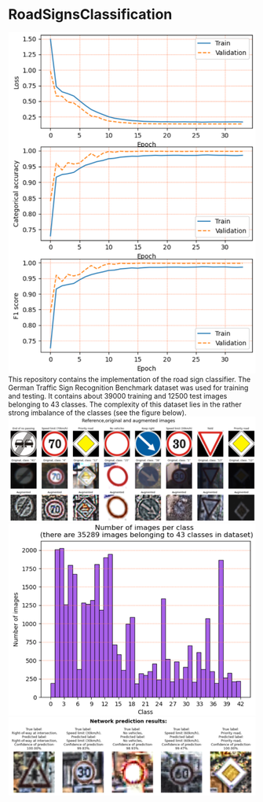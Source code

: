 # RoadSignsClassification
![img1.png](images/img1.PNG)
This repository contains the implementation of the road sign classifier. The German Traffic Sign Recognition Benchmark dataset was used for training and testing. It contains about 39000 training and 12500 test images belonging to 43 classes. The complexity of this dataset lies in the rather strong imbalance of the classes (see the figure below). 
![img2.png](images/img2.PNG)
![img3.png](images/img3.PNG)
![img4.png](images/img4.PNG)
